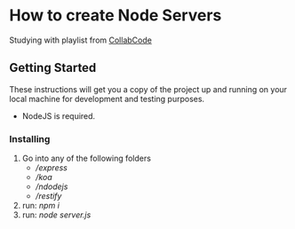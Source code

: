# How to create Node Servers

Studying with playlist from [CollabCode](https://www.youtube.com/watch?v=ZPdYdVPtWNo&list=PLirko8T4cEmy3m-KziWgI-kSo6qUd1e-N)

## Getting Started

These instructions will get you a copy of the project up and running on your local machine for development and testing purposes. 

* NodeJS is required.

### Installing

1. Go into any of the following folders 
	* */express*
	* */koa*
	* */ndodejs*
	* */restify*
2. run: *npm i*
3. run: *node server.js*
